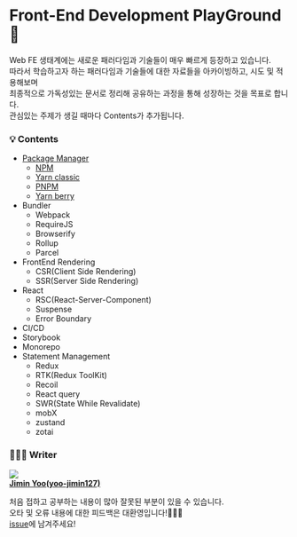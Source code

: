# Front-End Development PlayGround 🎠
Web FE 생태계에는 새로운 패러다임과 기술들이 매우 빠르게 등장하고 있습니다.   
따라서 학습하고자 하는 패러다임과 기술들에 대한 자료들을 아카이빙하고, 시도 및 적용해보며   
최종적으로 가독성있는 문서로 정리해 공유하는 과정을 통해 성장하는 것을 목표로 합니다.    
관심있는 주제가 생길 때마다 Contents가 추가됩니다.   

### 💡 Contents
- [Package Manager](https://github.com/yoo-jimin127/FrontEnd-PlayGround/blob/main/Package%20Manager/README.md)
    - [NPM](https://github.com/yoo-jimin127/FrontEnd-PlayGround/blob/main/Package%20Manager/01_NPM.md)
    - [Yarn classic](https://github.com/yoo-jimin127/FrontEnd-PlayGround/blob/main/Package%20Manager/02_YARN-classic.md)
    - [PNPM](https://github.com/yoo-jimin127/FrontEnd-PlayGround/blob/main/Package%20Manager/03_PNPM.md)
    - [Yarn berry](https://github.com/yoo-jimin127/FrontEnd-PlayGround/blob/main/Package%20Manager/04_YARN-berry.md)
- Bundler
    - Webpack
    - RequireJS
    - Browserify
    - Rollup
    - Parcel
- FrontEnd Rendering
    - CSR(Client Side Rendering)
    - SSR(Server Side Rendering)
- React
    - RSC(React-Server-Component)
    - Suspense
    - Error Boundary
- CI/CD
- Storybook
- Monorepo
- Statement Management
    - Redux
    - RTK(Redux ToolKit)
    - Recoil
    - React query
    - SWR(State While Revalidate)
    - mobX
    - zustand
    - zotai

### 👩🏻‍💻 Writer
<img src="https://contrib.rocks/image?repo=yoo-jimin127/FrontEnd-PlayGround" /><br>
<a href="https://github.com/yoo-jimin127"><b>Jimin Yoo(yoo-jimin127)</b></a>

처음 접하고 공부하는 내용이 많아 잘못된 부분이 있을 수 있습니다.   
오타 및 오류 내용에 대한 피드백은 대환영입니다!🙆🏻‍♀️    
[issue](https://github.com/yoo-jimin127/FrontEnd-PlayGround/issues)에 남겨주세요!   
